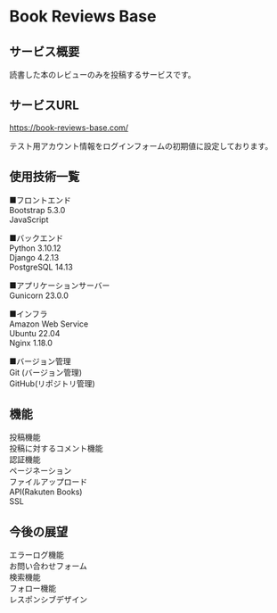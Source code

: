 # Book Reviews Base

## サービス概要
読書した本のレビューのみを投稿するサービスです。

## サービスURL
https://book-reviews-base.com/

テスト用アカウント情報をログインフォームの初期値に設定しております。

## 使用技術一覧
■フロントエンド  
Bootstrap 5.3.0  
JavaScript  

■バックエンド  
Python 3.10.12  
Django 4.2.13  
PostgreSQL 14.13  

■アプリケーションサーバー  
Gunicorn 23.0.0

■インフラ  
Amazon Web Service  
Ubuntu 22.04  
Nginx 1.18.0  

■バージョン管理  
Git (バージョン管理)  
GitHub(リポジトリ管理)

## 機能
投稿機能  
投稿に対するコメント機能  
認証機能  
ページネーション  
ファイルアップロード  
API(Rakuten Books)  
SSL

## 今後の展望
エラーログ機能  
お問い合わせフォーム  
検索機能  
フォロー機能  
レスポンシブデザイン  
